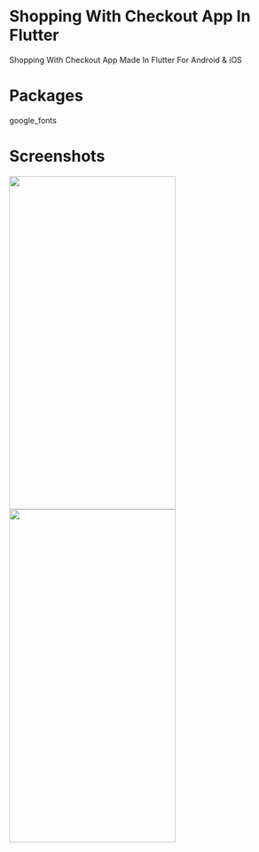 # Shopping With Checkout App In Flutter
 Shopping With Checkout App Made In Flutter For Android & iOS
# Packages
google_fonts

# Screenshots
<img src="https://github.com/stevie1mat/Shopping-With-Checkout-App-Made-In-Flutter/blob/main/1.jpeg" width="300" height="600">
<img src="https://github.com/stevie1mat/Shopping-With-Checkout-App-Made-In-Flutter/blob/main/2.jpeg" width="300" height="600">
